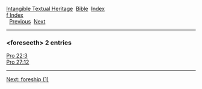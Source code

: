 [Intangible Textual Heritage](../../index)  [Bible](../index) 
[Index](index)   
[f Index](_f_)  
  [Previous](c04416)  [Next](c04418) 

------------------------------------------------------------------------

### &lt;foreseeth&gt; 2 entries

[Pro 22:3](../kjv/pro022.htm#003)  
[Pro 27:12](../kjv/pro027.htm#012)  

------------------------------------------------------------------------

[Next: foreship (1)](c04418)
